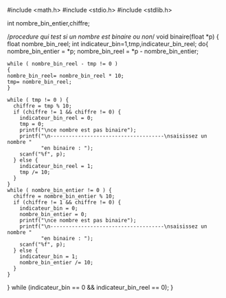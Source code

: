 #include <math.h>
#include <stdio.h>
#include <stdlib.h>

int nombre_bin_entier,chiffre;


/*procedure qui test si un nombre est binaire ou non*/
void binaire(float *p) {
  float nombre_bin_reel;
  int indicateur_bin=1,tmp,indicateur_bin_reel;
  do{
    nombre_bin_entier = *p;
    nombre_bin_reel = *p - nombre_bin_entier;
    
    while ( nombre_bin_reel - tmp != 0 )
    {
    nombre_bin_reel= nombre_bin_reel * 10;
    tmp= nombre_bin_reel;
    }

    while ( tmp != 0 ) {
      chiffre = tmp % 10;
      if (chiffre != 1 && chiffre != 0) {
        indicateur_bin_reel = 0;
        tmp = 0;
        printf("\nce nombre est pas binaire");
        printf("\n-------------------------------------\nsaisissez un nombre "
               "en binaire : ");
        scanf("%f", p);
      } else {
        indicateur_bin_reel = 1;
        tmp /= 10;
      }
    }
    while ( nombre_bin_entier != 0 ) {
      chiffre = nombre_bin_entier % 10;
      if (chiffre != 1 && chiffre != 0) {
        indicateur_bin = 0;
        nombre_bin_entier = 0;
        printf("\nce nombre est pas binaire");
        printf("\n-------------------------------------\nsaisissez un nombre "
               "en binaire : ");
        scanf("%f", p);
      } else {
        indicateur_bin = 1;
        nombre_bin_entier /= 10;
      }
    }
  } while (indicateur_bin == 0 && indicateur_bin_reel == 0);
}
